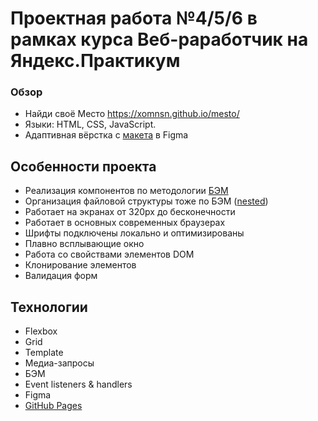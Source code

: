 # Проектная работа №4/5/6 в рамках курса Веб-раработчик на Яндекс.Практикум

### Обзор
* Найди своё Место https://xomnsn.github.io/mesto/
* Языки: HTML, CSS, JavaScript.
* Адаптивная вёрстка с [макета](https://www.figma.com/file/StZjf8HnoeLdiXS7dYrLAh/JavaScript.-Sprint-4?node-id=0%3A1) в Figma

## Особенности проекта
* Реализация компонентов по методологии [БЭМ](https://ru.bem.info/methodology/quick-start/)
* Организация файловой структуры тоже по БЭМ ([nested](https://ru.bem.info/methodology/filestructure/#nested))
* Работает на экранах от 320px до бесконечности
* Работает в основных современных браузерах
* Шрифты подключены локально и оптимизированы
* Плавно всплывающие окно
* Работа со свойствами элементов DOM
* Клонирование элементов
* Валидация форм

## Технологии
* Flexbox
* Grid
* Template
* Медиа-запросы
* БЭМ
* Event listeners & handlers
* Figma
* [GitHub Pages](https://xomnsn.github.io/mesto/)
